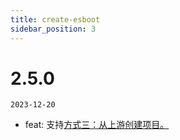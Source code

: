 ```yaml
---
title: create-esboot
sidebar_position: 3
---
```


# 2.5.0

`2023-12-20`

- feat: 支持[方式三：从上游创建项目。](/docs/2.0/docs/intro#%E6%96%B9%E5%BC%8F%E4%B8%89%E4%BB%8E%E4%B8%8A%E6%B8%B8%E5%88%9B%E5%BB%BA%E9%A1%B9%E7%9B%AE)
